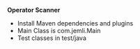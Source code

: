 **Operator Scanner**

* Install Maven dependencies and plugins
* Main Class is com.jemli.Main
* Test classes in test/java